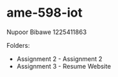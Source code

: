 # ame-598-iot

Nupoor Bibawe
1225411863

Folders:
* Assignment 2 - Assignment 2
* Assignment 3 - Resume Website
